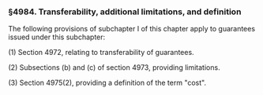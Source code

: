 ### §4984. Transferability, additional limitations, and definition ###

The following provisions of subchapter I of this chapter apply to guarantees issued under this subchapter:

(1) Section 4972, relating to transferability of guarantees.

(2) Subsections (b) and (c) of section 4973, providing limitations.

(3) Section 4975(2), providing a definition of the term "cost".